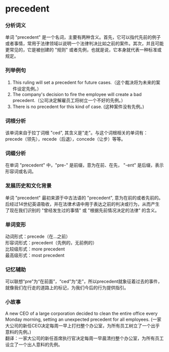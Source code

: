 # precedent

### 分析词义

  

单词 "precedent" 是一个名词，主要有两种含义。首先，它可以指代先前的例子或者事情，常用于法律领域以说明一个法律判决比如之前的案件。其次，并且可能更常见的，它是被创建的 "规则" 或者先例，也就是说，它本身就代表一种标准或规定。

  

### 列举例句

  

1.  This ruling will set a precedent for future cases.（这个裁决将为未来的案件设定先例。）
2.  The company's decision to fire the employee will create a bad precedent.（公司决定解雇员工将树立一个不好的先例。）
3.  There is no precedent for this kind of case. (这种案件没有先例。)

  

### 词根分析

  

该单词来自于拉丁词根 "ced", 其含义是"走"。与这个词根相关的单词有：precede（领先），recede（后退），concede（让步）等等。

  

### 词缀分析

  

在单词 "precedent" 中，"pre-" 是前缀，意为在前、在先， "-ent" 是后缀，表示形容词或名词。

  

### 发展历史和文化背景

  

单词 "precedent" 最初来源于中古法语的 "precedent", 意为在前的或者先前的。后经过14世纪英语吸收，并在法律术语中用于表达之前的判决或行为，从而产生了现在我们识别的 "曾经发生过的事情" 或 "根据先前情况决定的法律" 的含义。

  

### 单词变形

  

动词形式：precede（在...之前）  
形容词形式：precedent（先例的，无前例的）  
比较级形式：more precedent  
最高级形式：most precedent

  

### 记忆辅助

  

可以联想“pre”为“在前面”，“ced”为“走”，所以precedent就象征着过去的事件，就像我们在行走的道路上的标记，为我们今后的行为提供指引。

  

### 小故事

  

A new CEO of a large corporation decided to clean the entire office every Monday morning, setting an unexpected precedent for all employees. (一家大公司的新任CEO决定每周一早上打扫整个办公室，为所有员工树立了一个出乎意料的先例。)  
翻译：一家大公司的新任首席执行官决定每周一早晨清扫整个办公室，为所有员工设立了一个出人意料的先例。
